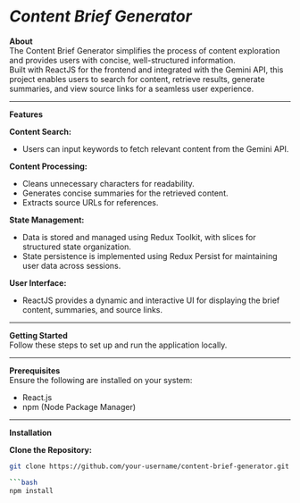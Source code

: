 # ***Content Brief Generator***

**About**  
The Content Brief Generator simplifies the process of content exploration and provides users with concise, well-structured information.  
Built with ReactJS for the frontend and integrated with the Gemini API, this project enables users to search for content, retrieve results, generate summaries, and view source links for a seamless user experience.  

---

**Features**  

**Content Search:**  
- Users can input keywords to fetch relevant content from the Gemini API.  

**Content Processing:**  
- Cleans unnecessary characters for readability.  
- Generates concise summaries for the retrieved content.  
- Extracts source URLs for references.  

**State Management:**  
- Data is stored and managed using Redux Toolkit, with slices for structured state organization.  
- State persistence is implemented using Redux Persist for maintaining user data across sessions.  

**User Interface:**  
- ReactJS provides a dynamic and interactive UI for displaying the brief content, summaries, and source links.  

---

**Getting Started**  
Follow these steps to set up and run the application locally.  

---

**Prerequisites**  
Ensure the following are installed on your system:  
- React.js  
- npm (Node Package Manager)  

---

**Installation**  

**Clone the Repository:**  
```bash
git clone https://github.com/your-username/content-brief-generator.git

```bash
npm install



